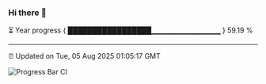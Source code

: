 ### Hi there 👋

⏳ Year progress { █████████████████▁▁▁▁▁▁▁▁▁▁▁▁▁ } 59.19 %

---

⏰ Updated on Tue, 05 Aug 2025 01:05:17 GMT

![Progress Bar CI](https://github.com/Shyam-Makwana/GitHub-Actions-Demo/workflows/Progress%20Bar%20CI/badge.svg)
